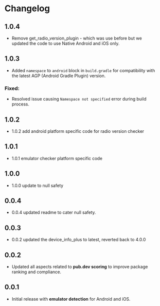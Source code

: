# Changelog
## 1.0.4
- Remove get_radio_version_plugin - which was use before but we updated the code to use Native Android and iOS only.

## 1.0.3
- Added `namespace` to `android` block in `build.gradle` for compatibility with the latest AGP (Android Gradle Plugin) version.
### Fixed:
- Resolved issue causing `Namespace not specified` error during build process.

## 1.0.2
- 1.0.2 add android platform specific code for radio version checker

## 1.0.1
- 1.0.1 emulator checker platform specific code

## 1.0.0
- 1.0.0 update to null safety

## 0.0.4
- 0.0.4 updated readme to cater null safety.

## 0.0.3
- 0.0.2 updated the device_info_plus to latest, reverted back to 4.0.0

## 0.0.2
- Updated all aspects related to **pub.dev scoring** to improve package ranking and compliance.

## 0.0.1
- Initial release with **emulator detection** for Android and iOS.